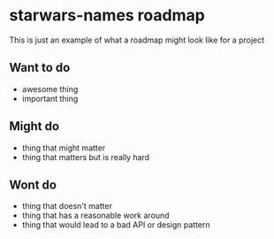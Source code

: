 # starwars-names roadmap
This is just an example of what a roadmap might look like for a project

## Want to do
* awesome thing
* important thing

## Might do
* thing that might matter
* thing that matters but is really hard

## Wont do
* thing that doesn't matter
* thing that has a reasonable work around
* thing that would lead to a bad API or design pattern